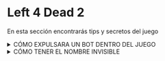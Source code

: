 # Left 4 Dead 2
En esta sección encontrarás tips y secretos del juego

<details>
<summary>CÓMO EXPULSARA UN BOT DENTRO DEL JUEGO</summary>

---

**Categoría:** Secrets  
**Idiomas:** Español  
**Modos de juego:** Campañas, Mutaciones, Supervivencia, Versus  

### Introducción

!Hola¡ Hoy te mostraré cómo expulsar (kick) a un bot o jugador mediante la consola del juego. Este método es útil en partidas competitivas y ha sido probado en Scavenge (búsqueda). Asegúrate de tener activa la consola del juego para continuar.

### Procedimiento

1. **Asegúrate de tener un bot activo en tu equipo.**
2. **Abre la consola del juego** y escribe el comando:
   
   ```
   status
   ```
Esto mostrará la información del servidor y de los jugadores, incluyendo el # del bot (userid) que deseas expulsar.

![image](https://github.com/user-attachments/assets/ac75f82e-0fad-4d5a-8fb2-3c67f644196d)

3. Para expulsar al bot, ingresa en la consola el siguiente comando:

```bash
callvote kick (# del bot, por ejemplo, 4158 para Zoey)
```


4. Espera a que los miembros de tu equipo apoyen tu voto.

También puedes expulsar infectados utilizando un método similar.



# Consideraciones

No utilices este método para obtener ventajas injustas. Valve podría eliminar la opción si se usa de manera abusiva, como ocurrió con el método de expulsar jugadores sin necesidad de votos.
---

# Reconocimientos

Un agradecimiento especial a [este perfil de Steam](https://steamcommunity.com/profiles/76561198074588088) por su contribución.

[Visitar perfil](https://steamcommunity.com/profiles/76561198074588088)
</details>

<details>
<summary>CÓMO TENER EL NOMBRE INVISIBLE</summary>

Aquí tienes el contenido para el archivo README.md que puedes usar:

# Nombre Invisible

*_Les mostraré 2 formas para que tu alias dentro del juego no sea visible._*

## Primer Método

### Procedimiento

Este método es muy sencillo. Solo tienes que abrir la consola del juego, dentro de una partida en curso, y poner:

```
setinfo name " "
```
![image](https://github.com/user-attachments/assets/bd073fce-723f-48b6-be9a-3791b3b07950)

> Y listo, con eso tu nombre se cambiará a un " " 

![image](https://github.com/user-attachments/assets/a9796057-335d-4a96-aa9f-91c95bea4bed)

● Prueba

![image](https://github.com/user-attachments/assets/dcd3501b-7d0d-4aeb-a90f-85dc14ddbac4)

***Tener en cuenta*** que sólo se cambiará tu nombre dentro del juego y de manera parcial, pues cuando cambies de partida o mapa, tu nombre volverá al original.

> Puedes cambiar tu nombre cuantas veces quieras.
Segundo Método

---

### Procedimiento

Este segundo método es aún más sencillo que el anterior, pues no necesitarás estar dentro del juego y además el cambio es permanente.

  ● Primero deberás cambiar tu nombre desde el cliente de Steam e ingresar este símbolo:
```
็
```
![image](https://github.com/user-attachments/assets/b9b92ac9-4bd2-4072-8fa8-bbd288cc319e)

> (Selecciona todo el espacio invisible y cópialo con CTRL + C)

¡Listo! ¿Viste qué sencillo?

● tener en cuenta Puede que algunos servidores NO OFICIALES te priven del acceso puesto que no será visible tu nombre dentro del juego.


# Conclusión

- Ambos métodos funcionan perfectamente bien.

</details>
